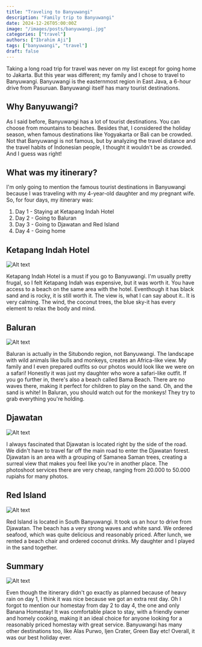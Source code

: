 ```yaml
---
title: "Traveling to Banyuwangi"
description: "Family trip to Banyuwangi"
date: 2024-12-26T05:00:00Z
image: "/images/posts/banyuwangi.jpg"
categories: ["travel"]
authors: ["Ibrahim Aji"]
tags: ["banyuwangi", "travel"]
draft: false
---
```


Taking a long road trip for travel was never on my list except for going home to Jakarta. But this year was different; my family and I chose to travel to Banyuwangi. Banyuwangi is the easternmost region in East Java, a 6-hour drive from Pasuruan. Banyuwangi itself has many tourist destinations.

## Why Banyuwangi?

As I said before, Banyuwangi has a lot of tourist destinations. You can choose from mountains to beaches. Besides that, I considered the holiday season, when famous destinations like Yogyakarta or Bali can be crowded. Not that Banyuwangi is not famous, but by analyzing the travel distance and the travel habits of Indonesian people, I thought it wouldn't be as crowded. And I guess was right!

## What was my itinerary?

I'm only going to mention the famous tourist destinations in Banyuwangi because I was traveling with my 4-year-old daughter and my pregnant wife. So, for four days, my itinerary was:

1. Day 1 - Staying at Ketapang Indah Hotel
2. Day 2 - Going to Baluran
3. Day 3 - Going to Djawatan and Red Island
4. Day 4 - Going home

## Ketapang Indah Hotel

![Alt text](/images/posts/1-ketapang.jpg "Ketapang Indah")

Ketapang Indah Hotel is a must if you go to Banyuwangi. I'm usually pretty frugal, so I felt Ketapang Indah was expensive, but it was worth it. You have access to a beach on the same area with the hotel. Eventhough it has black sand and is rocky, it is still worth it. The view is, what I can say about it.. It is very calming. The wind, the coconut trees, the blue sky-it has every element to relax the body and mind.

## Baluran

![Alt text](/images/posts/1-baluran.jpg "Baluran")

Baluran is actually in the Situbondo region, not Banyuwangi. The landscape with wild animals like bulls and monkeys, creates an Africa-like view. My family and I even prepared outfits so our photos would look like we were on a safari! Honestly it was just my daughter who wore a safari-like outfit. If you go further in, there's also a beach called Bama Beach. There are no waves there, making it perfect for children to play on the sand. Oh, and the sand is white! In Baluran, you should watch out for the monkeys! They try to grab everything you're holding.

## Djawatan

![Alt text](/images/posts/1-djawatan.jpg "Djawatan")

I always fascinated that Djawatan is located right by the side of the road. We didn't have to travel far off the main road to enter the Djawatan forest. Djawatan is an area with a grouping of Samanea Saman trees, creating a surreal view that makes you feel like you're in another place. The photoshoot services there are very cheap, ranging from 20.000 to 50.000 rupiahs for many photos.

## Red Island

![Alt text](/images/posts/1-pulau.jpg "Red Island")

Red Island is located in South Banyuwangi. It took us an hour to drive from Djawatan. The beach has a very strong waves and white sand. We ordered seafood, which was quite delicious and reasonably priced. After lunch, we rented a beach chair and ordered coconut drinks. My daughter and I played in the sand together.

## Summary

![Alt text](/images/posts/1-banana.jpg "Banana")

Even though the itinerary didn't go exactly as planned because of heavy rain on day 1, I think it was nice because we got an extra rest day. Oh I forgot to mention our homestay from day 2 to day 4, the one and only Banana Homestay! It was comfortable place to stay, with a friendly owner and homely cooking, making it an ideal choice for anyone looking for a reasonably priced homestay with great service. Banyuwangi has many other destinations too, like Alas Purwo, Ijen Crater, Green Bay etc! Overall, it was our best holiday ever.
